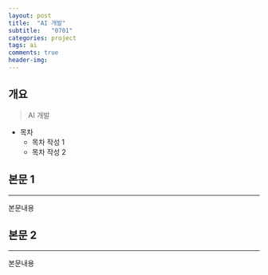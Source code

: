 ```yaml
---
layout: post
title:  "AI 개발"
subtitle:   "0701"
categories: project
tags: ai
comments: true
header-img: 
---
```


## 개요
> AI 개발

- 목차
	- 목차 작성 1
	- 목차 작성 2 
  

## 본문 1
---
본문내용



## 본문 2
---
본문내용
